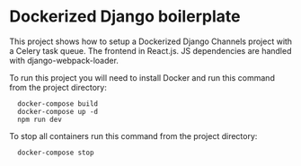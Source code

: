 # Dockerized Django boilerplate

This project shows how to setup a Dockerized Django Channels project with a Celery task queue.
The frontend in React.js. JS dependencies are handled with django-webpack-loader.

To run this project you will need to install Docker and run this command from the project directory:

```
  docker-compose build
  docker-compose up -d
  npm run dev
```

To stop all containers run this command from the project directory:

```
  docker-compose stop
```
